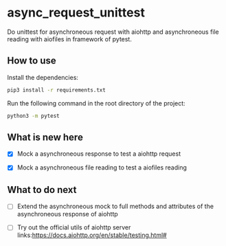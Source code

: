 # async_request_unittest

Do unittest for asynchroneous request with aiohttp and asynchroneous file reading with aiofiles in framework of pytest.

## How to use

Install the dependencies:

```bash
pip3 install -r requirements.txt
```

Run the following command in the root directory of the project:

```bash
python3 -m pytest
```

## What is new here

- [x] Mock a asynchroneous response to test a aiohttp request

- [x] Mock a asynchroneous file reading to test a aiofiles reading

## What to do next

- [ ] Extend the asynchroneous mock to full methods and attributes of the asynchroneous response of aiohttp

- [ ] Try out the official utils of aiohttp server links:<https://docs.aiohttp.org/en/stable/testing.html#>